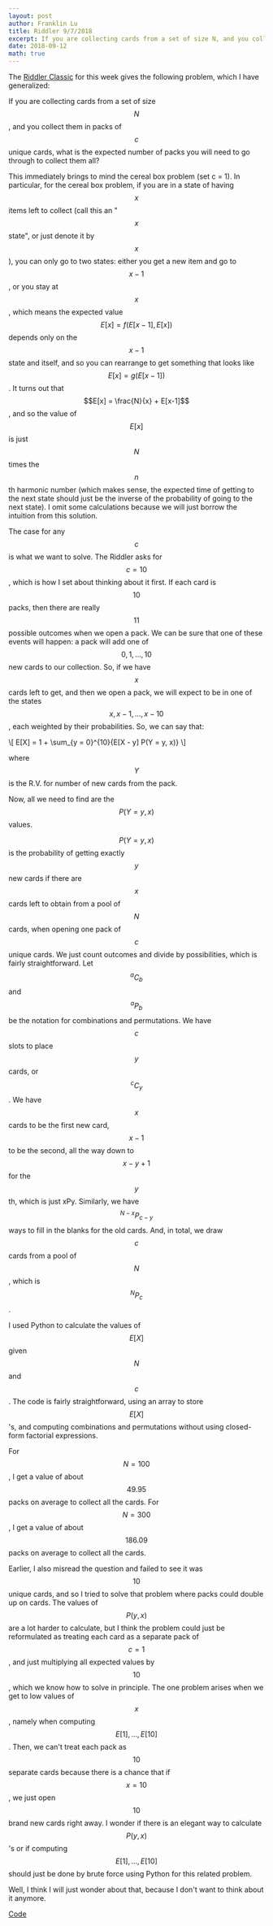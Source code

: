 ```yaml
---
layout: post
author: Franklin Lu
title: Riddler 9/7/2018
excerpt: If you are collecting cards from a set of size N, and you collect them in packs of c unique cards, what is the expected number of packs you will need to go through to collect them all?
date: 2018-09-12
math: true
---
```

The [Riddler Classic](https://fivethirtyeight.com/features/id-like-to-use-my-riddler-lifeline/) for this week gives the following problem, which I have generalized:

If you are collecting cards from a set of size $$N$$, and you collect them in packs of $$c$$ unique cards, what is the expected number of packs you will need to go through to collect them all?

This immediately brings to mind the cereal box problem (set c = 1). In particular, for the cereal box problem, if you are in a state of having $$x$$ items left to collect (call this an "$$x$$ state", or just denote it by $$x$$), you can only go to two states: either you get a new item and go to $$x-1$$, or you stay at $$x$$, which means the expected value $$E[x] = f(E[x-1], E[x])$$ depends only on the $$x-1$$ state and itself, and so you can rearrange to get something that looks like $$E[x] = g(E[x-1])$$. It turns out that $$E[x] = \frac{N}{x} + E[x-1]$$, and so the value of $$E[x]$$ is just $$N$$ times the $$n$$th harmonic number (which makes sense, the expected time of getting to the next state should just be the inverse of the probability of going to the next state). I omit some calculations because we will just borrow the intuition from this solution.

The case for any $$c$$ is what we want to solve. The Riddler asks for $$c=10$$, which is how I set about thinking about it first. If each card is $$10$$ packs, then there are really $$11$$ possible outcomes when we open a pack. We can be sure that one of these events will happen: a pack will add one of $$0, 1, \dots, 10$$ new cards to our collection. So, if we have $$x$$ cards left to get, and then we open a pack, we will expect to be in one of the states $$x, x-1, \dots, x - 10$$, each weighted by their probabilities. So, we can say that:

\\[ E[X] = 1 + \sum_{y = 0}^{10}{E[X - y] P(Y = y, x)} \\]

where $$Y$$ is the R.V. for number of new cards from the pack.

Now, all we need to find are the $$P(Y = y, x)$$ values.

$$P(Y = y, x)$$ is the probability of getting exactly $$y$$ new cards if there are $$x$$ cards left to obtain from a pool of $$N$$ cards, when opening one pack of $$c$$ unique cards. We just count outcomes and divide by possibilities, which is fairly straightforward. Let $${^a C_b}$$ and $$^a P_b$$ be the notation for combinations and permutations. We have $$c$$ slots to place $$y$$ cards, or $$^c C_y$$. We have $$x$$ cards to be the first new card, $$x - 1$$ to be the second, all the way down to $$x - y + 1$$ for the $$y$$th, which is just xPy. Similarly, we have $$^{N-x} P_{c-y}$$ ways to fill in the blanks for the old cards. And, in total, we draw $$c$$ cards from a pool of $$N$$, which is $$^N P_c$$.

I used Python to calculate the values of $$E[X]$$ given $$N$$ and $$c$$. The code is fairly straightforward, using an array to store $$E[X]$$'s, and computing combinations and permutations without using closed-form factorial expressions.

For $$N = 100$$, I get a value of about $$49.95$$ packs on average to collect all the cards.
For $$N = 300$$, I get a value of about $$186.09$$ packs on average to collect all the cards.

Earlier, I also misread the question and failed to see it was $$10$$ unique cards, and so I tried to solve that problem where packs could double up on cards. The values of $$P(y, x)$$ are a lot harder to calculate, but I think the problem could just be reformulated as treating each card as a separate pack of $$c = 1$$, and just multiplying all expected values by $$10$$, which we know how to solve in principle. The one problem arises when we get to low values of $$x$$, namely when computing $$E[1], \dots , E[10]$$. Then, we can't treat each pack as $$10$$ separate cards because there is a chance that if $$x = 10$$, we just open $$10$$ brand new cards right away. I wonder if there is an elegant way to calculate $$P(y,x)$$'s or if computing $$E[1], \dots , E[10]$$ should just be done by brute force using Python for this related problem.

Well, I think I will just wonder about that, because I don't want to think about it anymore.

[Code](https://github.com/slowtyper77/Misc/blob/master/RiddlerCards.py)